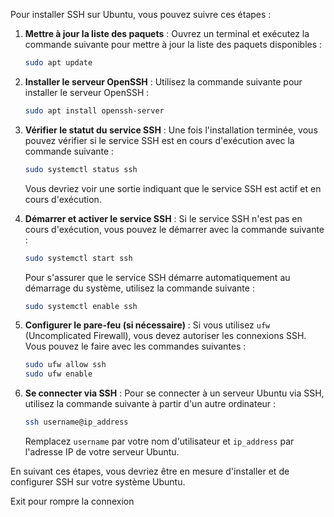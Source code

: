 Pour installer SSH sur Ubuntu, vous pouvez suivre ces étapes :

1. **Mettre à jour la liste des paquets** :
   Ouvrez un terminal et exécutez la commande suivante pour mettre à jour la liste des paquets disponibles :
   ```sh
   sudo apt update
   ```

2. **Installer le serveur OpenSSH** :
   Utilisez la commande suivante pour installer le serveur OpenSSH :
   ```sh
   sudo apt install openssh-server
   ```

3. **Vérifier le statut du service SSH** :
   Une fois l'installation terminée, vous pouvez vérifier si le service SSH est en cours d'exécution avec la commande suivante :
   ```sh
   sudo systemctl status ssh
   ```

   Vous devriez voir une sortie indiquant que le service SSH est actif et en cours d'exécution.

4. **Démarrer et activer le service SSH** :
   Si le service SSH n'est pas en cours d'exécution, vous pouvez le démarrer avec la commande suivante :
   ```sh
   sudo systemctl start ssh
   ```

   Pour s'assurer que le service SSH démarre automatiquement au démarrage du système, utilisez la commande suivante :
   ```sh
   sudo systemctl enable ssh
   ```

5. **Configurer le pare-feu (si nécessaire)** :
   Si vous utilisez `ufw` (Uncomplicated Firewall), vous devez autoriser les connexions SSH. Vous pouvez le faire avec les commandes suivantes :
   ```sh
   sudo ufw allow ssh
   sudo ufw enable
   ```

6. **Se connecter via SSH** :
   Pour se connecter à un serveur Ubuntu via SSH, utilisez la commande suivante à partir d'un autre ordinateur :
   ```sh
   ssh username@ip_address
   ```

   Remplacez `username` par votre nom d'utilisateur et `ip_address` par l'adresse IP de votre serveur Ubuntu.

En suivant ces étapes, vous devriez être en mesure d'installer et de configurer SSH sur votre système Ubuntu.

Exit pour rompre la connexion
